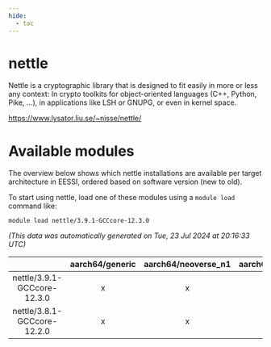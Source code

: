 ```yaml
---
hide:
  - toc
---
```


nettle
======


Nettle is a cryptographic library that is designed to fit easily in more or less any context: In crypto toolkits for object-oriented languages (C++, Python, Pike, ...), in applications like LSH or GNUPG, or even in kernel space.

https://www.lysator.liu.se/~nisse/nettle/
# Available modules


The overview below shows which nettle installations are available per target architecture in EESSI, ordered based on software version (new to old).

To start using nettle, load one of these modules using a `module load` command like:

```shell
module load nettle/3.9.1-GCCcore-12.3.0
```

*(This data was automatically generated on Tue, 23 Jul 2024 at 20:16:33 UTC)*  

| |aarch64/generic|aarch64/neoverse_n1|aarch64/neoverse_v1|x86_64/generic|x86_64/amd/zen2|x86_64/amd/zen3|x86_64/intel/haswell|x86_64/intel/skylake_avx512|
| :---: | :---: | :---: | :---: | :---: | :---: | :---: | :---: | :---: |
|nettle/3.9.1-GCCcore-12.3.0|x|x|x|x|x|x|x|x|
|nettle/3.8.1-GCCcore-12.2.0|x|x|x|x|x|x|x|x|
